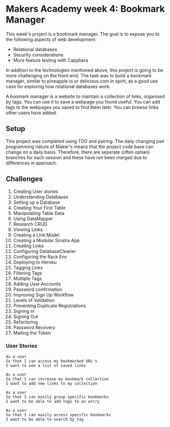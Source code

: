 # Makers Academy week 4: Bookmark Manager

This week's project is a bookmark manager. The goal is to expose you to the following aspects of web development:

* Relational databases
* Security considerations
* More feature testing with Capybara

In addition to the technologies mentioned above, this project is going to be more challenging on the front-end. The task was to build a bookmark manager, similar to pineapple.io or delicious.com in spirit, as a good use case for exploring how relational databases work.

A boomark manager is a website to maintain a collection of links, organised by tags. You can use it to save a webpage you found useful. You can add tags to the webpages you saved to find them later. You can browse links other users have added.

Setup
--------
This project was completed using TDD and pairing. The daily changing pair programming nature of Maker's means that the project code base can change on a daily basis. Therefore, there are seperate (often ophan) branches for each session and these have not been merged due to differences in approach. 

## Challenges

 1. Creating User stories
 2. Understanding Databases
 3. Setting up a Database
 4. Creating Your First Table
 5. Manipulating Table Data
 6. Using DataMapper
 7. Research CRUD
 8. Viewing Links
 9. Creating a Link Model
 10. Creating a Modular Sinatra App
 11. Creating Links
 12. Configuring DatabaseCleaner
 13. Configuring the Rack Env
 14. Deploying to Heroku
 15. Tagging Links
 16. Filtering Tags
 17. Multiple Tags
 18. Adding User Accounts
 19. Password confirmation
 20. Improving Sign Up Workflow
 21. Levels of Validation
 22. Preventing Duplicate Registrations
 23. Signing in
 24. Signing Out
 25. Refactoring
 26. Password Recovery
 27. Mailing the Token

<h3> User Stories </h3>

```
As a user
So that I can access my bookmarked URL's
I want to see a list of saved links
```

```
As a user
So that I can increase my bookmark collection
I want to add new links to my collection
```

```
As a user
So that I can easily group specific bookmarks
I want to be able to add tags to an entry
```

```
As a user
So that I can easily access specific bookmarks
I want to be able to search by tag
```
